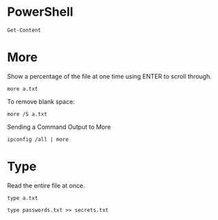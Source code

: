 # PowerShell 

```
Get-Content
```
# More 

Show a percentage of the file at one time using ENTER to scroll through.

```
more a.txt
```

To remove blank space:

```
more /S a.txt
```

Sending a Command Output to More

```cmd-session
ipconfig /all | more
```


# Type

Read the entire file at once.

```
type a.txt
```

```cmd-session
type passwords.txt >> secrets.txt
```